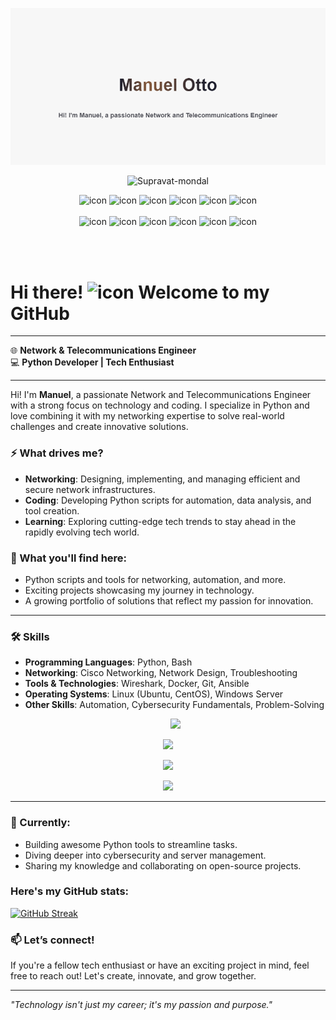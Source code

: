 ![Banner](banner1.png)

<p align="center"> 
 <img src="https://komarev.com/ghpvc/?username=ManuelGoico21&label=Profile%20views&color=0e75b6&style=flat" alt="Supravat-mondal" /> 

<div align="center">
  <img src="https://techstack-generator.vercel.app/java-icon.svg" alt="icon" width="50" height="50" />
  <img src="https://techstack-generator.vercel.app/python-icon.svg" alt="icon" width="50" height="50" />
  <img src="https://techstack-generator.vercel.app/ts-icon.svg" alt="icon" width="50" height="50" />
  <img src="https://techstack-generator.vercel.app/js-icon.svg" alt="icon"width="50" height="50" />
  <img src="https://techstack-generator.vercel.app/react-icon.svg" alt="icon" width="50" height="50" />
 <img src="https://techstack-generator.vercel.app/mysql-icon.svg" alt="icon" width="50" height="50" />
</div>

<br>

<div align="center">
  <img src="https://techstack-generator.vercel.app/docker-icon.svg" alt="icon" width="50" height="50" />
  <img src="https://techstack-generator.vercel.app/aws-icon.svg" alt="icon" width="50" height="50" />
  <img src="https://techstack-generator.vercel.app/github-icon.svg" alt="icon" width="50" height="50" />
  <img src="https://techstack-generator.vercel.app/prettier-icon.svg" alt="icon" width="50" height="50" />
  <img src="https://techstack-generator.vercel.app/restapi-icon.svg" alt="icon" width="50" height="50" />
  <img src="https://techstack-generator.vercel.app/graphql-icon.svg" alt="icon" width="50" height="50" />
</div>


<br><br>
# Hi there! <img src="https://techstack-generator.vercel.app/python-icon.svg" alt="icon" width="50" height="50" /> Welcome to my GitHub
---
🌐 **Network & Telecommunications Engineer**  
💻 **Python Developer | Tech Enthusiast**


---

Hi! I'm **Manuel**, a passionate Network and Telecommunications Engineer with a strong focus on technology and coding. I specialize in Python and love combining it with my networking expertise to solve real-world challenges and create innovative solutions.



### ⚡ What drives me?
- **Networking**: Designing, implementing, and managing efficient and secure network infrastructures.
- **Coding**: Developing Python scripts for automation, data analysis, and tool creation.
- **Learning**: Exploring cutting-edge tech trends to stay ahead in the rapidly evolving tech world.

### 📌 What you'll find here:
- Python scripts and tools for networking, automation, and more.
- Exciting projects showcasing my journey in technology.
- A growing portfolio of solutions that reflect my passion for innovation.

---

### 🛠️ Skills
- **Programming Languages**: Python, Bash  
- **Networking**: Cisco Networking, Network Design, Troubleshooting  
- **Tools & Technologies**: Wireshark, Docker, Git, Ansible  
- **Operating Systems**: Linux (Ubuntu, CentOS), Windows Server  
- **Other Skills**: Automation, Cybersecurity Fundamentals, Problem-Solving
  <p align="center">
  <a href="https://skillicons.dev">
    <img src="https://skillicons.dev/icons?i=py,gcp,azure,react,vue,js,html,css" />
  </a>
</p>

<p align="center">
  <a href="https://skillicons.dev">
     <img src="https://skillicons.dev/icons?i=dart,mysql,php,java,ts,docker,django" />
  </a>
</p>

<p align="center">
  <a href="https://skillicons.dev">
     <img src="https://skillicons.dev/icons?i=firebase,github,gmail,linux,htmx,git" />
  </a>
</p>

<p align="center">
  <a href="https://skillicons.dev">
    <img src="https://skillicons.dev/icons?i=dotnet" />
  </a>
</p>  

---

### 🌱 Currently:
- Building awesome Python tools to streamline tasks.
- Diving deeper into cybersecurity and server management.
- Sharing my knowledge and collaborating on open-source projects.

### Here's my GitHub stats:

[![GitHub Streak](https://streak-stats.demolab.com?user=ManuelGoico21&theme=radical&date_format=j%20M%5B%20Y%5D&hide_current_streak=true)](https://git.io/streak-stats)


### 📫 Let’s connect!
If you're a fellow tech enthusiast or have an exciting project in mind, feel free to reach out! Let's create, innovate, and grow together.

---

_"Technology isn't just my career; it's my passion and purpose."_
